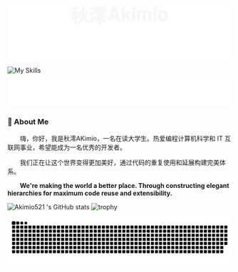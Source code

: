 ![header](./assests/header.svg)

<picture>
  <source media="(prefers-color-scheme: dark)" srcset="https://skillicons.dev/icons?i=vscode,git,md,docker,linux,bash,windows,powershell,regex,obsidian,postman,mysql,mongodb,redis,cloudflare,nginx&perline=8&theme=dark">
  <source media="(prefers-color-scheme: light)" srcset="https://skillicons.dev/icons?i=vscode,git,md,docker,linux,bash,windows,powershell,regex,obsidian,postman,mysql,mongodb,redis,cloudflare,nginx&perline=8&theme=light">
  <img alt="My Skills" src="https://skillicons.dev/icons?i=vscode,git,md,docker,linux,bash,windows,powershell,regex,obsidian,postman,mysql,mongodb,redis,cloudflare,nginx&perline=8&theme=light">
</picture>

![slgon](./assests/slgon.svg)

### 🤺 About Me
<p>&emsp;&emsp;嗨，你好，我是秋澪AKimio，一名在读大学生。热爱编程计算机科学和 IT 互联网事业，希望能成为一名优秀的开发者。</p>
<p>&emsp;&emsp;我们正在让这个世界变得更加美好，通过代码的重复使用和延展构建完美体系。</p>
<p>&emsp;&emsp;<strong>We're making the world a better place. Through constructing elegant hierarchies for maximum code reuse and extensibility.</strong></p>

![Akimio521 's GitHub stats](https://github-readme-stats.vercel.app/api?username=Akimio521) 
![trophy](https://github-profile-trophy.vercel.app/?username=Akimio521)

<picture>
  <source media="(prefers-color-scheme: dark)" srcset="https://raw.githubusercontent.com/Akimio521/Akimio521/snake_animation/github-contribution-grid-snake-dark.svg">
  <source media="(prefers-color-scheme: light)" srcset="https://raw.githubusercontent.com/Akimio521/Akimio521/snake_animation/github-contribution-grid-snake.svg">
  <img alt="github contribution grid snake animation" src="https://raw.githubusercontent.com/Akimio521/Akimio521/snake_animation/github-contribution-grid-snake.svg">
</picture>




